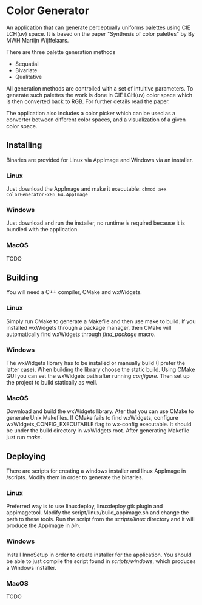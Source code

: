 # Color Generator

An application that can generate perceptually uniforms palettes using CIE LCH(uv) space.
It is based on the paper "Synthesis of color palettes" by By MWH Martijn Wijffelaars.

There are three palette generation methods
 - Sequatial
 - Bivariate
 - Qualitative

All generation methods are controlled with a set of intuitive parameters. To generate such palettes the work is done in CIE LCH(uv) color space which is then converted back to RGB. For further details read the paper.

The application also includes a color picker which can be used as a converter between different color spaces, and a visualization of a given color space.

## Installing

Binaries are provided for Linux via AppImage and Windows via an installer.

### Linux

Just download the AppImage and make it executable:
`chmod a+x ColorGenerator-x86_64.AppImage`

### Windows

Just download and run the installer, no runtime is required because it is bundled with the application.

### MacOS

TODO

## Building

You will need a C++ compiler, CMake and wxWidgets.

### Linux

Simply run CMake to generate a Makefile and then use make to build. If you installed wxWidgets through a package manager, then CMake will automatically find wxWidgets through _find_package_ macro.

### Windows

The wxWidgets library has to be installed or manually build (I prefer the latter case). When building the library choose the static build. Using CMake GUI you can set the wxWidgets path after running _configure_. Then set up the project to build statically as well.

### MacOS

Download and build the wxWidgets library. Ater that you can use CMake to generate Unix Makefiles. If CMake fails to find wxWidgets, configure wxWidgets_CONFIG_EXECUTABLE flag to wx-config executable. It should be under the build directory in wxWidgets root. After generating Makefile just run _make_.

## Deploying

There are scripts for creating a windows installer and linux AppImage in /scripts. Modify them in order to generate the binaries.

### Linux

Preferred way is to use linuxdeploy, linuxdeploy gtk plugin and appimagetool.
Modify the script/linux/build_appimage.sh and change the path to these tools. Run the script from the _scripts/linux_ directory and it will produce the AppImage in _bin_.

### Windows

Install InnoSetup in order to create installer for the application. You should be able to just compile the script found in _scripts/windows_, which produces a Windows installer.

### MacOS

TODO
